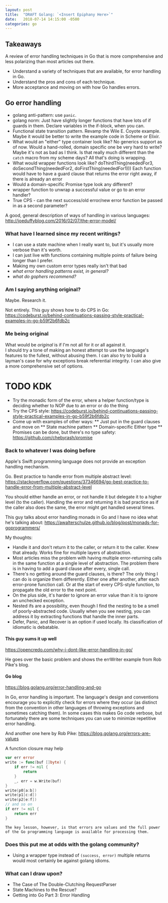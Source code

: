 ```yaml
---
layout: post
title:  "DRAFT Golang: `<Insert Epiphany Here>`"
date:   2018-07-14 14:15:00 -0500
categories: go
---
```



## Takeaways

A review of error handling techniques in Go that is more comprehensive and less polarizing than most articles out there.

* Understand a variety of techniques that are available, for error handling in Go.
* Understand the pros and cons of each technique.
* More acceptance and moving on with how Go handles errors.


## Go error handling

* golang anti-pattern: use `panic`.
* golang norm: Just have slightly longer functions that have lots of if guards in them.
  Declare variables in the if-block, when you can.
* Functional state transition pattern.
  Revamp the Wile E. Coyote example.
  Maybe it would be better to write the example code in Scheme or Elixir.
* What would an "either" type container look like?
  No generics support as of now.
  Would a hand-rolled, domain specific one be very hard to write? Maybe it's not as bad as I think.
  Is that really much different than the `catch` macro from my scheme days?  All that's doing is wrapping.
* What would wrapper functions look like?  doThirdThing(neededFor3, doSecondThing(neededFor2, doFirstThing(neededFor1)))
  Each function would have to have a guard clause that returns the error right away, if there is already an error
* Would a domain-specific Promise type look any different?
* wrapper function to unwrap a successful value or go to an error handler?
* True CPS - can the next success/old error/new error function be passed in as a second parameter?


A good, general description of ways of handling in various languages:
http://joeduffyblog.com/2016/02/07/the-error-model/


### What have I learned since my recent writings?

* I can use a state machine when I really want to, but it's usually more verbose than it's worth.
* I can just live with functions containing multiple points of failure being longer than I prefer.
* Making my own custom error types really isn't that bad
* _what error handling patterns exist, in general?_
* _what do gophers recommend?_


### Am I saying anything original?

Maybe.  Research it.

Not entirely.  This guy shows how to do CPS in Go: 
https://codeburst.io/behind-continuations-passing-style-practical-examples-in-go-b59f2b6fdb2c

### Me being original

What would be _original_ is if I'm not all for it or all against it.  
I should try a tone of making an honest attempt to use the language's features to the fullest, without abusing them.
I can also try to build a layman's case for why exceptions break referential integrity.
I can also give a more comprehensive set of options.

# TODO KDK

* Try the monadic form of the error, where a helper function/type is deciding whether to NOP due to an error or do the thing
* Try the CPS style: https://codeburst.io/behind-continuations-passing-style-practical-examples-in-go-b59f2b6fdb2c
* Come up with examples of other ways:
** Just put in the guard clauses and move on
** State machine pattern
** Domain-specific Either type
** Promises can be done, but there's no type safety: https://github.com/chebyrash/promise

### Back to whatever I was doing before

Apple's Swift programming language does not provide an exception handling mechanism.

Go. Best practice to handle error from multiple abstract level:
https://stackoverflow.com/questions/37346694/go-best-practice-to-handle-error-from-multiple-abstract-level

You should either handle an error, or not handle it but delegate it to a higher level (to the caller). Handling the error and returning it is bad practice as if the caller also does the same, the error might get handled several times.


This guy talks about error handling monads in Go and I have no idea what he's talking about:
https://awalterschulze.github.io/blog/post/monads-for-goprogrammers/


My thoughts:

* Handle it and don't return it to the caller, or return it to the caller.  Knew that already.  Works fine for multiple layers of abstraction.
* Most articles miss the problem with having multiple error-returning calls in the same function at a single level of abstraction.
  The problem there is in having to add a guard clause after every, single call.
* There's no getting around the guard clauses, is there?  The only thing I can do is organize them differently.
  Either one after another, after each error-prone function call.
  Or at the start of every CPS-style function, to propagate the old error to the next point.
* On the plus side, it's harder to ignore an error value than it is to ignore an unchecked exception.
* Nested ifs are a possibility, even though I find the nesting to be a smell of poorly-abstracted code.
  Usually when you see nesting, you can address it by extracting functions that handle the inner parts.
* Defer, Panic, and Recover is an option if used locally.  Its classification of idiomatic is debatable.


#### This guy sums it up well

https://opencredo.com/why-i-dont-like-error-handling-in-go/

He goes over the basic problem and shows the errWriter example from Rob Pike's blog.


#### Go blog

https://blog.golang.org/error-handling-and-go

In Go, error handling is important. The language's design and conventions encourage you to explicitly check for errors where they occur (as distinct from the convention in other languages of throwing exceptions and sometimes catching them). In some cases this makes Go code verbose, but fortunately there are some techniques you can use to minimize repetitive error handling.


And another one here by Rob Pike: https://blog.golang.org/errors-are-values


A function closure may help

```go
var err error
write := func(buf []byte) {
    if err != nil {
        return
    }
    _, err = w.Write(buf)
}
write(p0[a:b])
write(p1[c:d])
write(p2[e:f])
// and so on
if err != nil {
    return err
}
```

    The key lesson, however, is that errors are values and the full power of the Go programming language is available for processing them.


### Does this put me at odds with the golang community?

* Using a wrapper type instead of `(success, error)` multiple returns would most certainly be against golang idioms.


### What can I draw upon?

* The Case of The Double-Clutching RequestParser
* State Machines to the Rescue?
* Getting into Go Part 3: Error Handling
